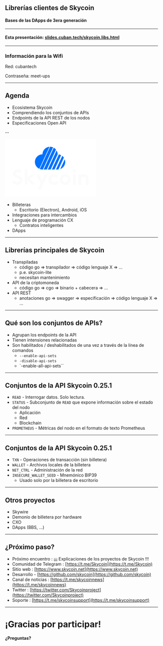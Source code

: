 
## Librerías clientes de Skycoin
#### Bases de las DApps de 3era generación

----------------

#### Esta presentación: [slides.cuban.tech/skycoin.libs.html](http://slides.cuban.tech/skycoin.libs.html)

----------------

### Información para la Wifi

Red: cubantech

Contraseña: meet-ups

---

## Agenda

- Ecosistema Skycoin
- Comprendiendo los conjuntos de APIs
- Endpoints de la API REST de los nodos
- Especificaciones Open API

--

[![Logotipo Skycoin](img/Skycoin-Cloud-BW-Vertical.png)](http://www.skycoin.net)

- Billeteras
  * Escritorio (Electron), Android, iOS
- Integraciones para intercambios
- Lenguaje de programación CX
  * Contratos inteligentes
- DApps

---

## Librerías principales de Skycoin

- Transpiladas
  * código go => transpilador => código lenguaje X => ...
  * p.e. skycoin-lite
  * necesitan mantenimiento
- API de la criptomoneda
  * código go => cgo => binario + cabecera => ...
- API REST
  * anotaciones go => swagger => especificación => código lenguaje X => ...

---

## Qué son los conjuntos de APIs?

- Agrupan los endpoints de la API
- Tienen intensiones relacionadas
- Son habilitados / deshabilitados de una vez a través de la línea de comandos
  * `--enable-api-sets`
  * `-disable-api-sets`
  * `-enable-all-api-sets``

---

## Conjuntos de la API Skycoin 0.25.1

- `READ` - Interrogar datos. Solo lectura.
- `STATUS` - Subconjunto de `READ` que expone información sobre el estado del nodo
  * Aplicación
  * Red
  * Blockchain
- `PROMETHEUS` - Métricas del nodo en el formato de texto Prometheus

---

## Conjuntos de la API Skycoin 0.25.1

- `TXN` - Operaciones de transacción (sin billetera)
- `WALLET` - Archivos locales de la billetera
- `NET_CTRL` - Administración de la red
- `INSECURE_WALLET_SEED` - Mnemónico BIP39
  * Usado solo por la billetera de escritorio

---

## Otros proyectos

- Skywire
- Demonio de billetera por hardware
- CXO
- DApps (BBS, ...)

---

## ¿Próximo paso?

- Próximo encuentro : ¡¡¡ Explicaciones de los proyectos de Skycoin !!!
- Comunidad de Telegram : [https://t.me/Skycoin](https://t.me/Skycoin)
- Sitio web : [https://www.skycoin.net](https://www.skycoin.net)
- Desarrollo - [https://github.com/skycoin](https://github.com/skycoin)
- Canal de noticias : [https://t.me/skycoinnews](https://t.me/skycoinnews)
- Twitter : [https://twitter.com/Skycoinproject](https://twitter.com/Skycoinproject)
- Soporte : [https://t.me/skycoinsupport](https://t.me/skycoinsupport)

---

# ¡Gracias por participar!

#### ¿Preguntas?


